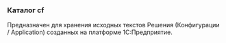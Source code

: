 ### Каталог cf

Предназначен для хранения исходных текстов Решения (Конфигурации / Application) созданных на платформе 1С:Предприятие.
